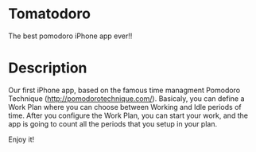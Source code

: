 Tomatodoro
==========

The best pomodoro iPhone app ever!!


Description
===========

Our first iPhone app, based on the famous time managment Pomodoro Technique (http://pomodorotechnique.com/).
Basicaly, you can define a Work Plan where you can choose between Working and Idle periods of time.
After you configure the Work Plan, you can start your work, and the app is going to count all the periods that you setup in your plan.

Enjoy it!
